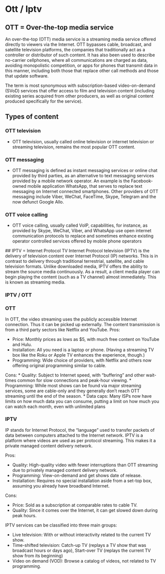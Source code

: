 # Ott / Iptv
## OTT = Over-the-top media service

An over-the-top (OTT) media service is a streaming media service offered directly to viewers via the Internet. 
OTT bypasses cable, broadcast, and satellite television platforms, the companies that traditionally act as a controller or distributor of such content.
It has also been used to describe no-carrier cellphones, where all communications are charged as data, avoiding monopolistic competition, or apps for phones that transmit data in this manner, including both those that replace other call methods and those that update software.

The term is most synonymous with subscription-based video-on-demand (SVoD) services that offer access to film and television content (including existing series acquired from other producers, as well as original content produced specifically for the service).

## Types of content

### OTT television
- OTT television, usually called online television or internet television or streaming television, remains the most popular OTT content.
### OTT messaging

- OTT messaging is defined as instant messaging services or online chat provided by third parties, as an alternative to text messaging services provided by a mobile network operator. An example is the Facebook-owned mobile application WhatsApp, that serves to replace text messaging on Internet connected smartphones. Other providers of OTT messaging include Viber, WeChat, FaceTime, Skype, Telegram and the now defunct Google Allo.

### OTT voice calling
- OTT voice calling, usually called VoIP, capabilities, for instance, as provided by Skype, WeChat, Viber, and WhatsApp use open internet communication protocols to replace and sometimes enhance existing operator controlled services offered by mobile phone operators

## IPTV = Internet Protocol TV
Internet Protocol television (IPTV) is the delivery of television content over Internet Protocol (IP) networks. 
This is in contrast to delivery through traditional terrestrial, satellite, and cable television formats. 
Unlike downloaded media, IPTV offers the ability to stream the source media continuously. 
As a result, a client media player can begin playing the content (such as a TV channel) almost immediately. 
This is known as streaming media. 

### IPTV / OTT
### OTT
In OTT, the video streaming uses the publicly accessible Internet connection. Thus it can be picked up externally. The content transmission is from a third party sectors like Netflix and YouTube.
Pros:
   * Price: Monthly prices as lows as $5, with much free content on YouTube and Hulu.
   * Installation: All you need is a laptop or phone. (Having a streaming TV box like the Roku or Apple TV enhances the experience, though.)
   * Programming: Wide choice of providers, with Netflix and others now offering original programming similar to cable.

Cons:
    * Quality: Subject to Internet speed, with “buffering” and other wait-times common for slow connections and peak-hour viewing.
    * Programming: While most shows can be found via major streaming services, some are cable-only and they generally don’t reach OTT streaming until the end of the season.
    * Data caps: Many ISPs now have limits on how much data you can consume, putting a limit on how much you can watch each month, even with unlimited plans

### IPTV
 IP stands for Internet Protocol, the “language” used to transfer packets of data between computers attached to the Internet network. IPTV is a platform where videos are used as per protocol streaming. This makes it a private managed content delivery network.

Pros:
   * Quality: High-quality video with fewer interruptions than OTT streaming due to privately managed content delivery network.
   * Programming: View-on-demand and get shows date of release.
   * Installation: Requires no special installation aside from a set-top box, assuming you already have broadband Internet.

Cons:
   * Price: Sold as a subscription at comparable rates to cable TV.
   * Quality: Since it comes over the Internet, it can get slowed down during peak hours.

IPTV services can be classified into three main groups:
   * Live television: With or without interactivity related to the current TV show.
   * Time-shifted television: Catch-up TV (replays a TV show that was broadcast hours or days ago), Start-over TV (replays the current TV show from its beginning)
   * Video on demand (VOD): Browse a catalog of videos, not related to TV programming.
